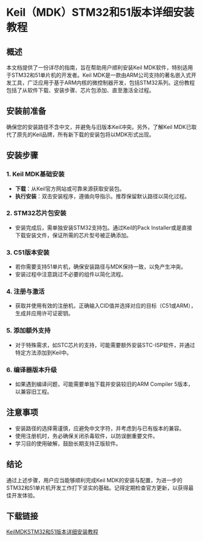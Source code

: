 # Keil（MDK）STM32和51版本详细安装教程

## 概述

本文档提供了一份详尽的指南，旨在帮助用户顺利安装Keil MDK软件，特别适用于STM32和51单片机的开发者。Keil MDK是一款由ARM公司支持的著名嵌入式开发工具，广泛应用于基于ARM内核的微控制器开发，包括STM32系列。这份教程包括了从软件下载、安装步骤、芯片包添加、直至激活全过程。

## 安装前准备

确保您的安装路径不含中文，并避免与旧版本Keil冲突。另外，了解Keil MDK已取代了原先的Keil品牌，所有新下载的安装包将以MDK形式出现。

## 安装步骤

### 1. Keil MDK基础安装
- **下载**：从Keil官方网站或可靠来源获取安装包。
- **执行安装**：双击安装程序，遵循向导指示。推荐保留默认路径以简化过程。

### 2. STM32芯片包安装
- 安装完成后，需单独安装STM32支持包。通过Keil的Pack Installer或是直接下载安装文件，保证所需的芯片型号被正确添加。

### 3. C51版本安装
- 若你需要支持51单片机，确保安装路径与MDK保持一致，以免产生冲突。
- 安装过程中注意跳过不必要的组件以简化流程。

### 4. 注册与激活
- 获取并使用有效的注册机，正确输入CID值并选择对应的目标（C51或ARM），生成并应用许可证密钥。

### 5. 添加额外支持
- 对于特殊需求，如STC芯片的支持，可能需要额外安装STC-ISP软件，并通过特定方法添加到Keil中。

### 6. 编译器版本升级
- 如果遇到编译问题，可能需要单独下载并安装较旧的ARM Compiler 5版本，以兼容旧工程。

## 注意事项
- 安装路径的选择需谨慎，应避免中文字符，并考虑到与已有版本的兼容。
- 使用注册机时，务必确保关闭杀毒软件，以防误删重要文件。
- 学习目的使用破解，鼓励长期支持正版软件。

## 结论
通过上述步骤，用户应当能够顺利完成Keil MDK的安装与配置，为进一步的STM32和51单片机开发工作打下坚实的基础。记得定期检查官方更新，以获得最佳开发体验。

## 下载链接

[KeilMDKSTM32和51版本详细安装教程](https://pan.quark.cn/s/5965d59d42e4)